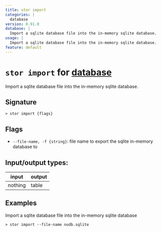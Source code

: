 ```yaml
---
title: stor import
categories: |
  database
version: 0.91.0
database: |
  Import a sqlite database file into the in-memory sqlite database.
usage: |
  Import a sqlite database file into the in-memory sqlite database.
feature: default
---
```

<!-- This file is automatically generated. Please edit the command in https://github.com/nushell/nushell instead. -->

# `stor import` for [database](/commands/categories/database.md)

<div class='command-title'>Import a sqlite database file into the in-memory sqlite database.</div>

## Signature

```> stor import {flags} ```

## Flags

 -  `--file-name, -f {string}`: file name to export the sqlite in-memory database to


## Input/output types:

| input   | output |
| ------- | ------ |
| nothing | table  |

## Examples

Import a sqlite database file into the in-memory sqlite database
```nu
> stor import --file-name nudb.sqlite

```
